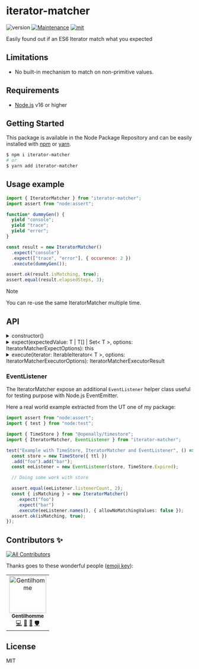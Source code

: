# iterator-matcher
![version](https://img.shields.io/badge/dynamic/json.svg?url=https://raw.githubusercontent.com/fraxken/IteratorMatcher/master/package.json&query=$.version&label=Version)
[![Maintenance](https://img.shields.io/badge/Maintained%3F-yes-green.svg)](https://github.com/fraxken/IteratorMatcher/commit-activity)
[![mit](https://img.shields.io/github/license/Naereen/StrapDown.js.svg)](https://github.com/fraxken/IteratorMatcher/blob/master/LICENSE)

Easily found out if an ES6 Iterator match what you expected

## Limitations
- No built-in mechanism to match on non-primitive values.

## Requirements
- [Node.js](https://nodejs.org/en/) v16 or higher

## Getting Started

This package is available in the Node Package Repository and can be easily installed with [npm](https://docs.npmjs.com/getting-started/what-is-npm) or [yarn](https://yarnpkg.com).

```bash
$ npm i iterator-matcher
# or
$ yarn add iterator-matcher
```

## Usage example
```js
import { IteratorMatcher } from "iterator-matcher";
import assert from "node:assert";

function* dummyGen() {
  yield "console";
  yield "trace";
  yield "error";
}

const result = new IteratorMatcher()
  .expect("console")
  .expect(["trace", "error"], { occurence: 2 })
  .execute(dummyGen());

assert.ok(result.isMatching, true);
assert.equal(result.elapsedSteps, 3);
```

> [!NOTE]
> You can re-use the same IteratorMatcher multiple time.

## API

<details><summary>constructor()</summary>

No options are required.
</details>

<details><summary>expect(expectedValue: T | T[] | Set< T >, options: IteratorMatcherExpectOptions): this</summary>

The options payload is described by the following TypeScript interface:
```ts
export interface IteratorMatcherExpectOptions {
  /**
   * When a value is not mandatory the Executor continue his job/execution.
   *
   * @default true
   */
  mandatory?: boolean;
  /**
   * Number of occurences of the expected value
   *
   * @default 1
   */
  occurence?: number;
}
```

In usage the expectedValue can be an Array or a ES6 Set.
```js
new IteratorMatcher()
  .expect("primitive", { mandatory: false })
  .expect([1, 2, 3])
  .expect(new Set(["oh", "hey", "oh"]), { occurence: 2 });
```
</details>

<details><summary>execute(iterator: IterableIterator< T >, options: IteratorMatcherExecutorOptions): IteratorMatcherExecutorResult</summary>

The options payload is described by the following TypeScript interface:
```ts
interface DefaultIteratorMatcherExecutorOptions {
  /**
   * Stop the executor on the first matching value.
   *
   * @default false
   */
  stopOnFirstMatch?: boolean;

  /**
   * When enabled it return isMatching: true if no value has been matched (like an empty Iterator for example).
   *
   * @default true
   */
  allowNoMatchingValues?: boolean;
}

interface DefaultUnpreservedIteratorMatcherExecutorOptions
  extends DefaultIteratorMatcherExecutorOptions {
  /**
   * Authorize unexpected value to appear
   *
   * @default false
   */
  allowUnexpectedValue?: boolean;
}

export type IteratorMatcherExecutorOptions = {
  /**
   * When enabled it preserve the order of expectation
   */
  preserveExpectationOrder?: true;
} & DefaultIteratorMatcherExecutorOptions | {
  /**
   * When disabled it will iterate all expectations and try to match them all with no order.
   */
  preserveExpectationOrder?: false;
} & DefaultUnpreservedIteratorMatcherExecutorOptions;
```

The response is described by the following TypeScript type:
```ts
export type IteratorMatcherExecutorResult = {
  isMatching: boolean;
  elapsedSteps: number;
}
```
</details>

### EventListener

The IteratorMatcher expose an additional `EventListener` helper class useful for testing purpose with Node.js EventEmitter.

Here a real world example extracted from the UT one of my package:

```ts
import assert from "node:assert";
import { test } from "node:test";

import { TimeStore } from "@openally/timestore";
import { IteratorMatcher, EventListener } from "iterator-matcher";

test("Example with TimeStore, IteratorMatcher and EventListener", () => {
  const store = new TimeStore({ ttl })
  .add("foo").add("bar");
  const eeListener = new EventListener(store, TimeStore.Expired);

  // Doing some work with store

  assert.equal(eeListener.listenerCount, 2);
  const { isMatching } = new IteratorMatcher()
    .expect("foo")
    .expect("bar")
    .execute(eeListener.names(), { allowNoMatchingValues: false });
  assert.ok(isMatching, true);
});
```

## Contributors ✨

<!-- ALL-CONTRIBUTORS-BADGE:START - Do not remove or modify this section -->
[![All Contributors](https://img.shields.io/badge/all_contributors-1-orange.svg?style=flat-square)](#contributors-)
<!-- ALL-CONTRIBUTORS-BADGE:END -->

Thanks goes to these wonderful people ([emoji key](https://allcontributors.org/docs/en/emoji-key)):

<!-- ALL-CONTRIBUTORS-LIST:START - Do not remove or modify this section -->
<!-- prettier-ignore-start -->
<!-- markdownlint-disable -->
<table>
  <tbody>
    <tr>
      <td align="center"><a href="https://www.linkedin.com/in/thomas-gentilhomme/"><img src="https://avatars.githubusercontent.com/u/4438263?v=4?s=100" width="100px;" alt="Gentilhomme"/><br /><sub><b>Gentilhomme</b></sub></a><br /><a href="https://github.com/fraxken/IteratorMatcher/commits?author=fraxken" title="Code">💻</a> <a href="https://github.com/fraxken/IteratorMatcher/issues?q=author%3Afraxken" title="Bug reports">🐛</a> <a href="https://github.com/fraxken/IteratorMatcher/commits?author=fraxken" title="Documentation">📖</a> <a href="#security-fraxken" title="Security">🛡️</a></td>
    </tr>
  </tbody>
</table>

<!-- markdownlint-restore -->
<!-- prettier-ignore-end -->

<!-- ALL-CONTRIBUTORS-LIST:END -->

## License
MIT
